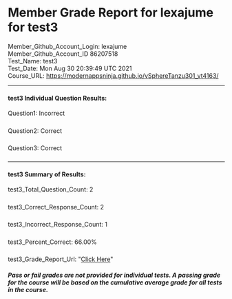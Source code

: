 # Member Grade Report for lexajume for test3  
   
Member_Github_Account_Login: lexajume  
Member_Github_Account_ID 86207518  
Test_Name: test3  
Test_Date: Mon Aug 30 20:39:49 UTC 2021  
Course_URL: https://modernappsninja.github.io/vSphereTanzu301_vt4163/  
   
---  
#### test3 Individual Question Results:  
Question1: Incorrect  
#####  
Question2: Correct  
#####  
Question3: Correct  
#####  
---  
#### test3 Summary of Results:  
test3_Total_Question_Count: 2  
#####  
test3_Correct_Response_Count: 2  
#####  
test3_Incorrect_Response_Count: 1  
#####  
test3_Percent_Correct: 66.00%  
#####  
test3_Grade_Report_Url: "[Click Here](https://github.com/modernappsninjas/lexajume/blob/main/static/userdata/courses/vSphereTanzu301_vt4163/grade_report.pr348.test3.md)"
##### Pass or fail grades are not provided for individual tests. A passing grade for the course will be based on the cumulative average grade for all tests in the course.  
